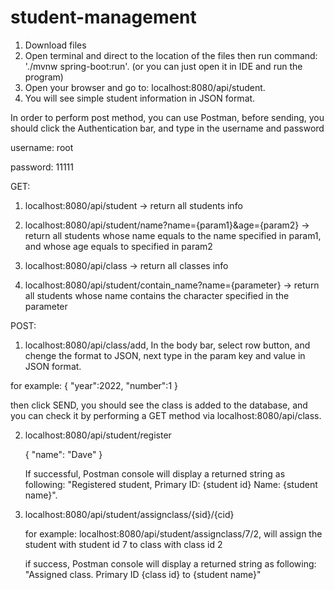 # student-management
1. Download files
2. Open terminal and direct to the location of the files then run command: './mvnw spring-boot:run'. (or you can just open it in IDE and run the program)
3. Open your browser and go to: localhost:8080/api/student.
4. You will see simple student information in JSON format.

In order to perform post method, you can use Postman, 
before sending, you should click the Authentication bar,
and type in the username and password

 username: root
 
 password: 11111

GET:

1. localhost:8080/api/student -> return all students info

2. localhost:8080/api/student/name?name={param1}&age={param2} -> return all students whose name equals to the name specified in param1, and whose age equals to specified in param2

3. localhost:8080/api/class   -> return all classes info

4. localhost:8080/api/student/contain_name?name={parameter} -> return all students whose name contains the character specified in the parameter
          

POST:

1. localhost:8080/api/class/add, 
In the body bar, select row button, and chenge the format to JSON, next type in  the param key and value in JSON format.

for example:
{
  "year":2022,
  "number":1
}

then click SEND, you should see the class is added to the database, and you can check it by performing a GET method via localhost:8080/api/class.

2. localhost:8080/api/student/register

   {
     "name": "Dave"
   }
   
   If successful, Postman console will display a returned string as following: "Registered student, Primary ID: {student id} Name: {student name}".
   

3. localhost:8080/api/student/assignclass/{sid}/{cid}
   
   for example: localhost:8080/api/student/assignclass/7/2, will assign the student with student id 7 to class with class id 2
   
   if success, Postman console will display a returned string as following: "Assigned class. Primary ID {class id} to {student name}"

   
